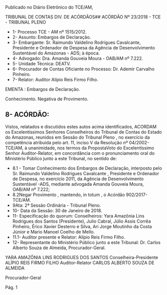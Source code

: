Publicado  no  Diário Eletrônico do TCE/AM,

TRIBUNAL DE CONTAS DIV. DE  ACÓRDÃOS## ACÓRDÃO Nº 23/2018 - TCE - TRIBUNAL PLENO

- 1- Processo TCE - AM nº 1515/2012.
- 2- Assunto: Embargos de Declaração.
- 3- Embargante: Sr. Raimundo Valdelino Rodrigues Cavalcante, Presidente e Ordenador de  Despesa  da  Agência  de  Desenvolvimento  Sustentável  do  Amazonas  -  ADS;  à época.
- 4- Advogado: Dra. Amanda Gouveia Moura - OAB/AM nº 7.222.
- 5- Unidade Técnica: DEATV.
- 6- Procurador de Contas Oficiante no Processo: Dr. Ademir Carvalho Pinheiro.
- 7- Relator: Auditor Alípio Reis Firmo Filho.

EMENTA : Embargos de Declaração.

Conhecimento. Negativa de Provimento.

## 8- ACÓRDÃO:

Vistos, relatados e discutidos estes autos acima identificados, ACORDAM os Excelentíssimos Senhores Conselheiros do Tribunal de Contas do Estado do Amazonas, reunidos em Sessão do Tribunal Pleno , no exercício da competência atribuída pelo art. 11, inciso V da Resolução nº 04/2002-TCE/AM, à unanimidade, nos termos da PropostaVoto do Excelentíssimo Senhor Auditor-Relator, em concordância com o pronunciamento oral do Ministério Público junto a este Tribunal, no sentido de:

- 8.1  -  Tomar  Conhecimento dos  Embargos  de  Declaração, interposto  pelo Sr.  Raimundo  Valdelino  Rodrigues Cavalcante ,  Presidente  e  Ordenador  de  Despesa,  no exercício 2011, da Agência de Desenvolvimento Sustentável -ADS, mediante advogada Amanda Gouveia Moura, OAB/AM nº 7.222;
- 8.2Negar  Provimento , mantendo, in totum , o Acórdão 902/2017-TCE/AM.
- 9Ata: 2ª Sessão Ordinária - Tribunal Pleno.
- 10- Data da Sessão: 30 de Janeiro de 2018.
- 11-  Especificação  do  quorum: Conselheiros: Yara  Amazônia  Lins  Rodrigues  dos Santos (Presidente), Julio Cabral, Júlio Assis Corrêa Pinheiro, Érico Xavier Desterro e Silva, Ari Jorge Moutinho da Costa Júnior e Mario Manoel Coelho de Mello.
- 11.1- Auditor presente e Relator: Alípio Reis Firmo Filho.
- 12-  Representante  do  Ministério  Público  junto  a  este Tribunal: Dr. Carlos  Alberto Souza de Almeida, Procurador-Geral.

YARA AMAZÔNIA LINS RODRIGUES DOS SANTOS Conselheira-Presidente ALÍPIO REIS FIRMO FILHO Auditor-Relator CARLOS ALBERTO SOUZA DE ALMEIDA

Procurador-Geral

Pág. 1